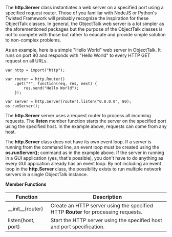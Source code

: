 The **http.Server** class instantiates a web server on a specified port using a
specified request router. Those of you familiar with NodeJS or Python's
Twisted Framework will probably recognize the inspiration for these
ObjectTalk classes. In general, the ObjectTalk web server is a lot simpler
as the aforementioned packages but the purpose of the ObjectTalk classes
is not to compete with those but rather to educate and provide simple solution
to non-complex problems.

As an example, here is a simple "Hello World" web server in ObjectTalk.
It runs on port 80 and responds with "Hello World" to every HTTP GET request
on all URLs.

	var http = import("http");

	var router = http.Router()
		.get("*", function(req, res, next) {
			res.send("Hello World");
		});

	var server = http.Server(router).listen("0.0.0.0", 80);
	os.runServer();

The **http.Server** server uses a request router to process all incoming requests.
The **listen** member function starts the server on the specified port
using the specified host. In the example above, requests can come from any host.

The **http.Server** class does not have its own event loop. If a server is running from the
command line, an event loop must be created using the **os.runServer();** command
as in the example above. If the server in running in a GUI application (yes, that's possible),
you don't have to do anything as every GUI appication already has an event loop.
By not including an event loop in the  **http.Server** class, the possibility exists to
run multiple network servers in a single ObjectTalk instance.

**Member Functions**

| Function | Description |
| ------ | ----------- |
| \_\_init\_\_(router) | Create an HTTP server using the specified HTTP **Router** for processing requests. |
| listen(host, port) | Start the HTTP server using the specified host and port specification. |
